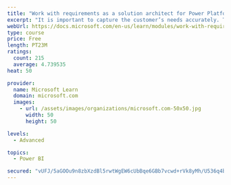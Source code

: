 ```yaml
---
title: "Work with requirements as a solution architect for Power Platform and Dynamics 365"
excerpt: "It is important to capture the customer’s needs accurately. This module explains how to capture requirements and identify functional and non-functional items."
webUrl: https://docs.microsoft.com/en-us/learn/modules/work-with-requirements/
type: course
price: Free
length: PT23M
ratings:
  count: 215
  average: 4.739535
heat: 50

provider:
  name: Microsoft Learn
  domain: microsoft.com
  images:
    - url: /assets/images/organizations/microsoft.com-50x50.jpg
      width: 50
      height: 50

levels:
  - Advanced

topics:
  - Power BI

secured: "vUFJ/5aGOOu9n8zbXzdBl5rwtWgEW6cUbBqe6GBb7vcwd+rVk8yMh/U536q4bH7BmAPezfS0QGSbwz4d72vXWGQ5fTfOpGYgLM4R7R2rmS2KbAA2qaiD+wjuZHU8UecqLCod5GNy1+DRg2EitlAAOO29Bhba8gMm2kc10MBlmWZTqkobbzDhJcfzOgqt64U/9AEkFJmaQdl/2VQg8ETyUfMqRgnl1Jj+Y/yK2jM/KOea52lXNXjO6syC3GNYUTpeWdoaARYioLEcotT0Fx6Y8d0EhlM58iC+u06Zj97Sbhkfs7jDWO93ICCbtAnru4ONB9B8uLxc1S/Uq4PRGKNgMChmccUuCgAbd7qQGF+/K2uoo4amPt6gKaE98x0drM7UHOTu2Eqr8keYQ0O6I+ODLA==;ABNKMssgeQi1L9GL82/lWQ=="
---
```


